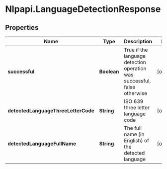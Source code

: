 # Nlpapi.LanguageDetectionResponse

## Properties
Name | Type | Description | Notes
------------ | ------------- | ------------- | -------------
**successful** | **Boolean** | True if the language detection operation was successful, false otherwise | [optional] 
**detectedLanguageThreeLetterCode** | **String** | ISO 639 three letter language code | [optional] 
**detectedLanguageFullName** | **String** | The full name (in English) of the detected language | [optional] 


